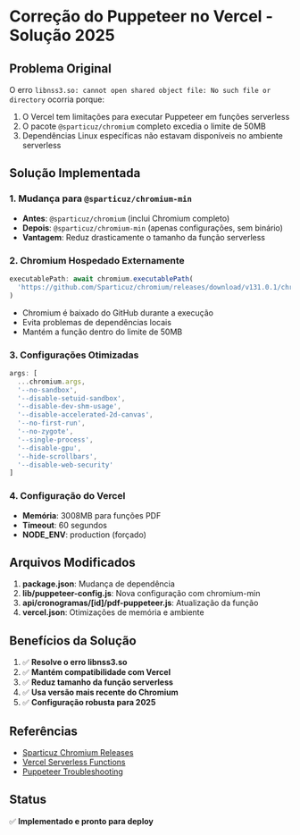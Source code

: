 # Correção do Puppeteer no Vercel - Solução 2025

## Problema Original
O erro `libnss3.so: cannot open shared object file: No such file or directory` ocorria porque:
1. O Vercel tem limitações para executar Puppeteer em funções serverless
2. O pacote `@sparticuz/chromium` completo excedia o limite de 50MB
3. Dependências Linux específicas não estavam disponíveis no ambiente serverless

## Solução Implementada

### 1. Mudança para `@sparticuz/chromium-min`
- **Antes**: `@sparticuz/chromium` (inclui Chromium completo)
- **Depois**: `@sparticuz/chromium-min` (apenas configurações, sem binário)
- **Vantagem**: Reduz drasticamente o tamanho da função serverless

### 2. Chromium Hospedado Externamente
```javascript
executablePath: await chromium.executablePath(
  'https://github.com/Sparticuz/chromium/releases/download/v131.0.1/chromium-v131.0.1-pack.tar'
)
```
- Chromium é baixado do GitHub durante a execução
- Evita problemas de dependências locais
- Mantém a função dentro do limite de 50MB

### 3. Configurações Otimizadas
```javascript
args: [
  ...chromium.args,
  '--no-sandbox',
  '--disable-setuid-sandbox',
  '--disable-dev-shm-usage',
  '--disable-accelerated-2d-canvas',
  '--no-first-run',
  '--no-zygote',
  '--single-process',
  '--disable-gpu',
  '--hide-scrollbars',
  '--disable-web-security'
]
```

### 4. Configuração do Vercel
- **Memória**: 3008MB para funções PDF
- **Timeout**: 60 segundos
- **NODE_ENV**: production (forçado)

## Arquivos Modificados

1. **package.json**: Mudança de dependência
2. **lib/puppeteer-config.js**: Nova configuração com chromium-min
3. **api/cronogramas/[id]/pdf-puppeteer.js**: Atualização da função
4. **vercel.json**: Otimizações de memória e ambiente

## Benefícios da Solução

1. ✅ **Resolve o erro libnss3.so**
2. ✅ **Mantém compatibilidade com Vercel**
3. ✅ **Reduz tamanho da função serverless**
4. ✅ **Usa versão mais recente do Chromium**
5. ✅ **Configuração robusta para 2025**

## Referências

- [Sparticuz Chromium Releases](https://github.com/Sparticuz/chromium/releases)
- [Vercel Serverless Functions](https://vercel.com/docs/functions/serverless-functions)
- [Puppeteer Troubleshooting](https://pptr.dev/troubleshooting)

## Status
✅ **Implementado e pronto para deploy**